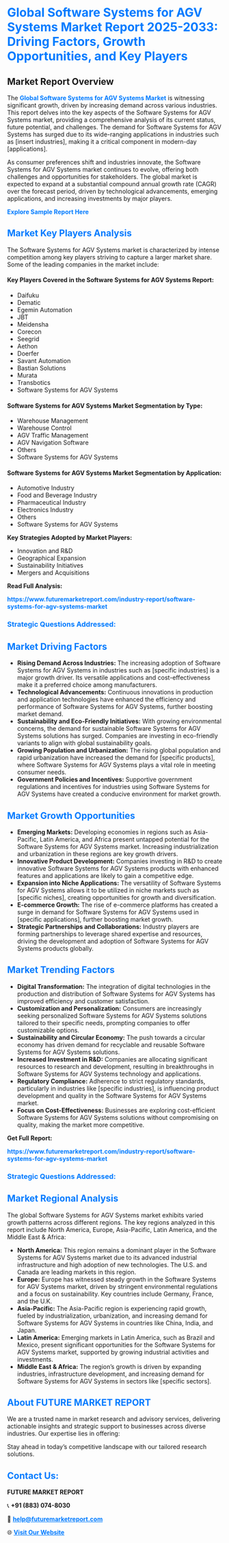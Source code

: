 <h1 style="color: #007BFF;">Global Software Systems for AGV Systems Market Report 2025-2033: Driving Factors, Growth Opportunities, and Key Players</h1>

<section id="overview">
<h2>Market Report Overview</h2>
<p>The <a href="https://www.futuremarketreport.com/industry-report/software-systems-for-agv-systems-market" style="color: #007BFF; text-decoration: none;"><strong>Global Software Systems for AGV Systems Market</strong></a> is witnessing significant growth, driven by increasing demand across various industries. This report delves into the key aspects of the Software Systems for AGV Systems market, providing a comprehensive analysis of its current status, future potential, and challenges. The demand for Software Systems for AGV Systems has surged due to its wide-ranging applications in industries such as [insert industries], making it a critical component in modern-day [applications].</p>
<p>As consumer preferences shift and industries innovate, the Software Systems for AGV Systems market continues to evolve, offering both challenges and opportunities for stakeholders. The global market is expected to expand at a substantial compound annual growth rate (CAGR) over the forecast period, driven by technological advancements, emerging applications, and increasing investments by major players.</p>
</section>

<section id="overview">
<p><a href="https://www.futuremarketreport.com/request-sample/reportId=101251" style="color: #007BFF; text-decoration: none;"><strong>Explore Sample Report Here</strong></a></p>
</section>

<section id="key-players">
<h2 style="color: #007BFF;">Market Key Players Analysis</h2>
<p>The Software Systems for AGV Systems market is characterized by intense competition among key players striving to capture a larger market share. Some of the leading companies in the market include:</p>
<h4>Key Players Covered in the Software Systems for AGV Systems Report:</h4>
<ul><li>Daifuku</li><li>Dematic</li><li>Egemin Automation</li><li>JBT</li><li>Meidensha</li><li>Corecon</li><li>Seegrid</li><li>Aethon</li><li>Doerfer</li><li>Savant Automation</li><li>Bastian Solutions</li><li>Murata</li><li>Transbotics</li><li>Software Systems for AGV Systems</li></ul>
<h4>Software Systems for AGV Systems Market Segmentation by Type:</h4>
<ul><li>Warehouse Management</li><li>Warehouse Control</li><li>AGV Traffic Management</li><li>AGV Navigation Software</li><li>Others</li><li>Software Systems for AGV Systems</li></ul>

<h4>Software Systems for AGV Systems Market Segmentation by Application:</h4>
<ul><li>Automotive Industry</li><li>Food and Beverage Industry</li><li>Pharmaceutical Industry</li><li>Electronics Industry</li><li>Others</li><li>Software Systems for AGV Systems</li></ul>
<p><strong>Key Strategies Adopted by Market Players:</strong></p>
<ul>
<li>Innovation and R&D</li>
<li>Geographical Expansion</li>
<li>Sustainability Initiatives</li>
<li>Mergers and Acquisitions</li>
</ul>
</section>

<section>
<p><strong>Read Full Analysis: </strong></p><a href="https://www.futuremarketreport.com/industry-report/software-systems-for-agv-systems-market" style="color: #007BFF; text-decoration: none;"><strong>https://www.futuremarketreport.com/industry-report/software-systems-for-agv-systems-market</strong></a>
<h3 style="color: #007BFF;">Strategic Questions Addressed:</h3>
</section>

<section id="driving-factors">
<h2 style="color: #007BFF;">Market Driving Factors</h2>
<ul>
<li><strong>Rising Demand Across Industries:</strong> The increasing adoption of Software Systems for AGV Systems in industries such as [specific industries] is a major growth driver. Its versatile applications and cost-effectiveness make it a preferred choice among manufacturers.</li>
<li><strong>Technological Advancements:</strong> Continuous innovations in production and application technologies have enhanced the efficiency and performance of Software Systems for AGV Systems, further boosting market demand.</li>
<li><strong>Sustainability and Eco-Friendly Initiatives:</strong> With growing environmental concerns, the demand for sustainable Software Systems for AGV Systems solutions has surged. Companies are investing in eco-friendly variants to align with global sustainability goals.</li>
<li><strong>Growing Population and Urbanization:</strong> The rising global population and rapid urbanization have increased the demand for [specific products], where Software Systems for AGV Systems plays a vital role in meeting consumer needs.</li>
<li><strong>Government Policies and Incentives:</strong> Supportive government regulations and incentives for industries using Software Systems for AGV Systems have created a conducive environment for market growth.</li>
</ul>
</section>

<section id="growth-opportunities">
<h2 style="color: #007BFF;">Market Growth Opportunities</h2>
<ul>
<li><strong>Emerging Markets:</strong> Developing economies in regions such as Asia-Pacific, Latin America, and Africa present untapped potential for the Software Systems for AGV Systems market. Increasing industrialization and urbanization in these regions are key growth drivers.</li>
<li><strong>Innovative Product Development:</strong> Companies investing in R&D to create innovative Software Systems for AGV Systems products with enhanced features and applications are likely to gain a competitive edge.</li>
<li><strong>Expansion into Niche Applications:</strong> The versatility of Software Systems for AGV Systems allows it to be utilized in niche markets such as [specific niches], creating opportunities for growth and diversification.</li>
<li><strong>E-commerce Growth:</strong> The rise of e-commerce platforms has created a surge in demand for Software Systems for AGV Systems used in [specific applications], further boosting market growth.</li>
<li><strong>Strategic Partnerships and Collaborations:</strong> Industry players are forming partnerships to leverage shared expertise and resources, driving the development and adoption of Software Systems for AGV Systems products globally.</li>
</ul>
</section>

<section id="trending-factors">
<h2 style="color: #007BFF;">Market Trending Factors</h2>
<ul>
<li><strong>Digital Transformation:</strong> The integration of digital technologies in the production and distribution of Software Systems for AGV Systems has improved efficiency and customer satisfaction.</li>
<li><strong>Customization and Personalization:</strong> Consumers are increasingly seeking personalized Software Systems for AGV Systems solutions tailored to their specific needs, prompting companies to offer customizable options.</li>
<li><strong>Sustainability and Circular Economy:</strong> The push towards a circular economy has driven demand for recyclable and reusable Software Systems for AGV Systems solutions.</li>
<li><strong>Increased Investment in R&D:</strong> Companies are allocating significant resources to research and development, resulting in breakthroughs in Software Systems for AGV Systems technology and applications.</li>
<li><strong>Regulatory Compliance:</strong> Adherence to strict regulatory standards, particularly in industries like [specific industries], is influencing product development and quality in the Software Systems for AGV Systems market.</li>
<li><strong>Focus on Cost-Effectiveness:</strong> Businesses are exploring cost-efficient Software Systems for AGV Systems solutions without compromising on quality, making the market more competitive.</li>
</ul>
</section>

<section>
<p><strong>Get Full Report: </strong></p><a href="https://www.futuremarketreport.com/industry-report/software-systems-for-agv-systems-market" style="color: #007BFF; text-decoration: none;"><strong>https://www.futuremarketreport.com/industry-report/software-systems-for-agv-systems-market</strong></a>
<h3 style="color: #007BFF;">Strategic Questions Addressed:</h3>
</section>


<section id="regional-analysis">
<h2 style="color: #007BFF;">Market Regional Analysis</h2>
<p>The global Software Systems for AGV Systems market exhibits varied growth patterns across different regions. The key regions analyzed in this report include North America, Europe, Asia-Pacific, Latin America, and the Middle East & Africa:</p>
<ul>
<li><strong>North America:</strong> This region remains a dominant player in the Software Systems for AGV Systems market due to its advanced industrial infrastructure and high adoption of new technologies. The U.S. and Canada are leading markets in this region.</li>
<li><strong>Europe:</strong> Europe has witnessed steady growth in the Software Systems for AGV Systems market, driven by stringent environmental regulations and a focus on sustainability. Key countries include Germany, France, and the U.K.</li>
<li><strong>Asia-Pacific:</strong> The Asia-Pacific region is experiencing rapid growth, fueled by industrialization, urbanization, and increasing demand for Software Systems for AGV Systems in countries like China, India, and Japan.</li>
<li><strong>Latin America:</strong> Emerging markets in Latin America, such as Brazil and Mexico, present significant opportunities for the Software Systems for AGV Systems market, supported by growing industrial activities and investments.</li>
<li><strong>Middle East & Africa:</strong> The region’s growth is driven by expanding industries, infrastructure development, and increasing demand for Software Systems for AGV Systems in sectors like [specific sectors].</li>
</ul>
</section>

<footer>
<h2 style="color: #007BFF;">About FUTURE MARKET REPORT</h2>
<p>We are a trusted name in market research and advisory services, delivering actionable insights and strategic support to businesses across diverse industries. Our expertise lies in offering:</p>

<p>Stay ahead in today’s competitive landscape with our tailored research solutions.</p>

<h2 style="color: #007BFF;">Contact Us:</h2>
<p><strong>FUTURE MARKET REPORT</strong></p>
<p>📞 <strong>+91 (883) 074-8030</strong></p>
<p>📧 <strong><a href="mailto:help@futuremarketreport.com" style="color: #007BFF;">help@futuremarketreport.com</a></strong></p>
<p>🌐 <strong><a href="https://www.futuremarketreport.com/" style="color: #007BFF;">Visit Our Website</a></strong></p>
</footer>